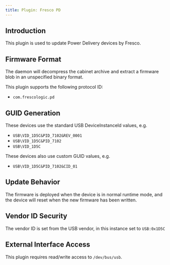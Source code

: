 ```yaml
---
title: Plugin: Fresco PD
---
```


## Introduction

This plugin is used to update Power Delivery devices by Fresco.

## Firmware Format

The daemon will decompress the cabinet archive and extract a firmware blob in
an unspecified binary format.

This plugin supports the following protocol ID:

* `com.frescologic.pd`

## GUID Generation

These devices use the standard USB DeviceInstanceId values, e.g.

* `USB\VID_1D5C&PID_7102&REV_0001`
* `USB\VID_1D5C&PID_7102`
* `USB\VID_1D5C`

These devices also use custom GUID values, e.g.

* `USB\VID_1D5C&PID_7102&CID_01`

## Update Behavior

The firmware is deployed when the device is in normal runtime mode, and the
device will reset when the new firmware has been written.

## Vendor ID Security

The vendor ID is set from the USB vendor, in this instance set to `USB:0x1D5C`

## External Interface Access

This plugin requires read/write access to `/dev/bus/usb`.
